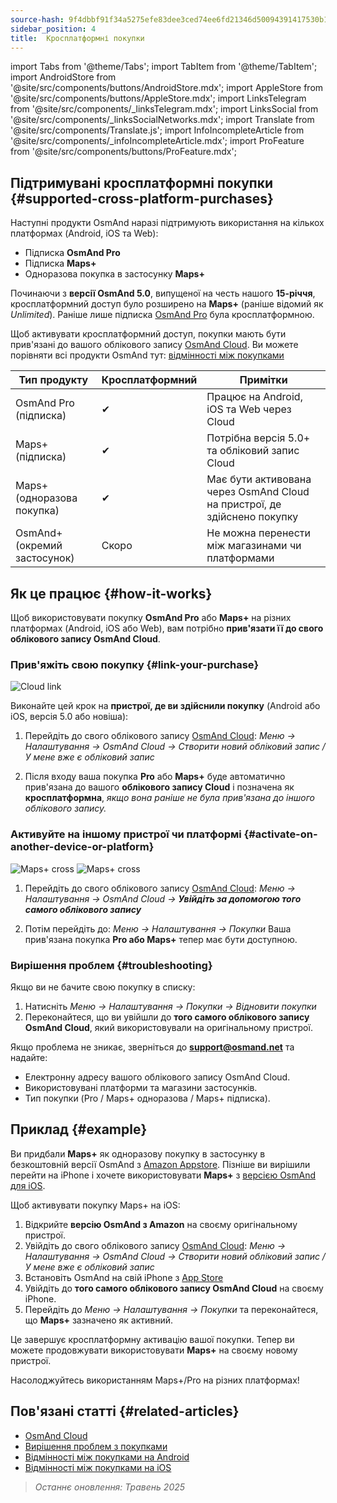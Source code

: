 ```yaml
---
source-hash: 9f4dbbf91f34a5275efe83dee3ced74ee6fd21346d50094391417530b145a93e
sidebar_position: 4
title:  Кросплатформні покупки
---
```

import Tabs from '@theme/Tabs';
import TabItem from '@theme/TabItem';
import AndroidStore from '@site/src/components/buttons/AndroidStore.mdx';
import AppleStore from '@site/src/components/buttons/AppleStore.mdx';
import LinksTelegram from '@site/src/components/_linksTelegram.mdx';
import LinksSocial from '@site/src/components/_linksSocialNetworks.mdx';
import Translate from '@site/src/components/Translate.js';
import InfoIncompleteArticle from '@site/src/components/_infoIncompleteArticle.mdx';
import ProFeature from '@site/src/components/buttons/ProFeature.mdx';



## Підтримувані кросплатформні покупки {#supported-cross-platform-purchases}

Наступні продукти OsmAnd наразі підтримують використання на кількох платформах (Android, iOS та Web):

- Підписка **OsmAnd Pro**
- Підписка **Maps+**
- Одноразова покупка в застосунку **Maps+**

Починаючи з **версії OsmAnd 5.0**, випущеної на честь нашого **15-річчя**, кросплатформний доступ було розширено на **Maps+** (раніше відомий як *Unlimited*). Раніше лише підписка [OsmAnd Pro](../personal/osmand-cloud.md#cross-platform) була кросплатформною.

Щоб активувати кросплатформний доступ, покупки мають бути прив'язані до вашого облікового запису [OsmAnd Cloud](../personal/osmand-cloud.md#login).
Ви можете порівняти всі продукти OsmAnd тут: [відмінності між покупками](https://osmand.net/docs/user/purchases/android/#difference-between-purchases)

| Тип продукту                | Кросплатформний | Примітки |
|-----------------------------|----------------|-------|
| OsmAnd Pro (підписка)   | ✔              | Працює на Android, iOS та Web через Cloud |
| Maps+ (підписка)        | ✔              | Потрібна версія 5.0+ та обліковий запис Cloud |
| Maps+ (одноразова покупка)   | ✔              | Має бути активована через OsmAnd Cloud на пристрої, де здійснено покупку |
| OsmAnd+ (окремий застосунок)    | Скоро          | Не можна перенести між магазинами чи платформами |


## Як це працює {#how-it-works}

Щоб використовувати покупку **OsmAnd Pro** або **Maps+** на різних платформах (Android, iOS або Web), вам потрібно **прив'язати її до свого облікового запису OsmAnd Cloud**.

### Прив'яжіть свою покупку {#link-your-purchase}

![Cloud link](@site/static/img/purchases/cloud_activation.png)

Виконайте цей крок на **пристрої, де ви здійснили покупку** (Android або iOS, версія 5.0 або новіша):

1. Перейдіть до свого облікового запису [OsmAnd Cloud](../personal/osmand-cloud.md#login):
   _Меню → Налаштування → OsmAnd Cloud → Створити новий обліковий запис / У мене вже є обліковий запис_

2. Після входу ваша покупка **Pro** або **Maps+** буде автоматично прив'язана до вашого **облікового запису Cloud** і позначена як **кросплатформна**, *якщо вона раніше не була прив'язана до іншого облікового запису.*



### Активуйте на іншому пристрої чи платформі {#activate-on-another-device-or-platform}

![Maps+ cross](@site/static/img/purchases/cross_purchase.png)
![Maps+ cross](@site/static/img/purchases/cross_purchase_1.png)

1. Перейдіть до свого облікового запису [OsmAnd Cloud](../personal/osmand-cloud.md#login):
   *Меню → Налаштування → OsmAnd Cloud →* ***Увійдіть за допомогою того самого облікового запису***

2. Потім перейдіть до:
   *Меню → Налаштування → Покупки*
   Ваша прив'язана покупка **Pro або Maps+** тепер має бути доступною.


### Вирішення проблем {#troubleshooting}

Якщо ви не бачите свою покупку в списку:

1. Натисніть *Меню → Налаштування → Покупки → Відновити покупки*
2. Переконайтеся, що ви увійшли до **того самого облікового запису OsmAnd Cloud**, який використовували на оригінальному пристрої.

Якщо проблема не зникає, зверніться до **support@osmand.net** та надайте:

- Електронну адресу вашого облікового запису OsmAnd Cloud.
- Використовувані платформи та магазини застосунків.
- Тип покупки (Pro / Maps+ одноразова / Maps+ підписка).


## Приклад {#example}

Ви придбали **Maps+** як одноразову покупку в застосунку в безкоштовній версії OsmAnd з [Amazon Appstore](https://www.amazon.com/OsmAnd-Maps-Navigation/dp/B00D0SA8I8).
Пізніше ви вирішили перейти на iPhone і хочете використовувати **Maps+** з [версією OsmAnd для iOS](https://apps.apple.com/app/osmand-maps-travel-navigate/id934850257).

Щоб активувати покупку Maps+ на iOS:

1. Відкрийте **версію OsmAnd з Amazon** на своєму оригінальному пристрої.
2. Увійдіть до свого облікового запису [OsmAnd Cloud](../personal/osmand-cloud.md#login):
   *Меню → Налаштування → OsmAnd Cloud → Створити новий обліковий запис / У мене вже є обліковий запис*
3. Встановіть OsmAnd на свій iPhone з [App Store](https://apps.apple.com/app/osmand-maps-travel-navigate/id934850257)
4. Увійдіть до **того самого облікового запису OsmAnd Cloud** на своєму iPhone.
5. Перейдіть до *Меню → Налаштування → Покупки* та переконайтеся, що **Maps+** зазначено як активний.

Це завершує кросплатформну активацію вашої покупки. Тепер ви можете продовжувати використовувати **Maps+** на своєму новому пристрої.

Насолоджуйтесь використанням Maps+/Pro на різних платформах!


## Пов'язані статті {#related-articles}

- [OsmAnd Cloud](../personal/osmand-cloud.md)
- [Вирішення проблем з покупками](../troubleshooting/purchases_payments.md)
- [Відмінності між покупками на Android](./android.md#difference-between-purchases-android)
- [Відмінності між покупками на iOS](./ios.md#difference-between-purchases-ios)

> *Останнє оновлення: Травень 2025*